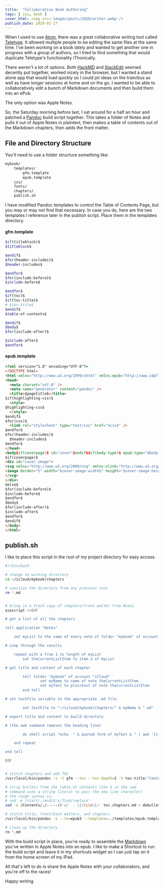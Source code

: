 ```yaml
---
title:  "Collaborative Book Authoring"
tags: [ ios, book ]
cover_html: <img src='images/posts/2020/writer.webp'/>
publish_date: 2020-02-27
---
```


When I used to use [Atom](https://atom.io), there was a great collaborative writing tool called [Teletype](https://teletype.atom.io/). It allowed multiple people to be editing the same files at the same time. I've been working on a book lately and wanted to get another one in progress with a group of authors, so I tried to find something that would duplicate Teletype's functionality iThonically.

There weren't a lot of options. Both [HackMD](http://hackmd.io) and [StackEdit](https://stackedit.io/) seemed decently put together, worked nicely in the browser, but I wanted a stand alone app that would load quickly so I could jot ideas on the train/bus as well as have longer sessions at home and on the go. I wanted to be able to collaboratively edit a bunch of Markdown documents and then build them into an ePub.

The only option was Apple Notes.

So, the Saturday morning before last, I sat around for a half an hour and patched a [Pandoc](https://pandoc.org) build script together. This takes a folder of Notes and pulls it out of Apple Notes in plaintext, then makes a table of contents out of the Markdown chapters, then adds the front matter.

## File and Directory Structure


You'll need to use a folder structure something like:

```bash
mybook/
    templates/
        gfm.template
        epub.template
    css/
    fonts/
    chapters/
    publish.sh
```

I have modified Pandoc templates to control the Table of Contents Page, but you may or may not find that necessary. In case you do, here are the two templates I reference later in the publish script. Place them in the templates directory.

#### gfm.template

```bash
$if(titleblock)$
$titleblock$

$endif$
$for(header-includes)$
$header-includes$

$endfor$
$for(include-before)$
$include-before$

$endfor$
$if(toc)$
$if(toc-title)$
# $toc-title$
$endif$
$table-of-contents$

$endif$
$body$
$for(include-after)$

$include-after$
$endfor$
```

#### epub.template

```html
<?xml version="1.0" encoding="UTF-8"?>
<!DOCTYPE html>
<html xmlns="http://www.w3.org/1999/xhtml" xmlns:epub="http://www.idpf.org/2007/ops"$if(lang)$ xml:lang="$lang$"$endif$>
<head>
  <meta charset="utf-8" />
  <meta name="generator" content="pandoc" />
  <title>$pagetitle$</title>
$if(highlighting-css)$
  <style>
$highlighting-css$
  </style>
$endif$
$for(css)$
  <link rel="stylesheet" type="text/css" href="$css$" />
$endfor$
$for(header-includes)$
  $header-includes$
$endfor$
</head>
<body$if(coverpage)$ id="cover"$endif$$if(body-type)$ epub:type="$body-type$"$endif$>
$if(coverpage)$
<div id="cover-image">
<svg xmlns="http://www.w3.org/2000/svg" xmlns:xlink="http://www.w3.org/1999/xlink" version="1.1" width="100%" height="100%" viewBox="0 0 $cover-image-width$ $cover-image-height$" preserveAspectRatio="xMidYMid meet">
<image border="5" width="$cover-image-width$" height="$cover-image-height$" xlink:href="../media/$cover-image$" />
</svg>
</div>
$else$
$for(include-before)$
$include-before$
$endfor$
$body$
$for(include-after)$
$include-after$
$endfor$
$endif$
</body>
</html>
```

## publish.sh

I like to place this script in the root of my project directory for easy access.


```bash
#!/bin/bash

# change to working directory
cd ~/icloud/mybook/chapters

# sanitize the directory from any previous runs
rm *.md


# bring in a fresh copy of chapters/front matter from Notes
osascript <<EOF

# get a list of all the chapters

tell application "Notes"

	set myList to the name of every note of folder "mybook" of account "iCloud"

# Loop through the results

	repeat with a from 1 to length of myList
		set theCurrentListItem to item a of myList

# get title and content of each chapter

		tell folder "mybook" of account "iCloud"
				set myName to name of note theCurrentListItem
				set myText to plaintext of note theCurrentListItem
		end tell

# set textFile variable to the appropriate .md file

		set textFile to "~/icloud/mybook/chapters/" & myName & ".md"

# export title and content to build directory

# (the awk command removes the heading line)

		do shell script "echo  " & quoted form of myText & " | awk '{if(NR>1)print}'  >  " & quoted form of textFile

	end repeat

end tell

EOF


# stitch chapters and add TOC
/usr/local/bin/pandoc -s -t gfm --toc --toc-depth=2 -V toc-title:"Contents" --template=../templates/gfm.template ?hapter* > toc.chapters.md

# strip bullets from the table of contents (the $ in the sed
# command uses a string literal to pass the new line character)
# the rough syntax is:
# sed -e /start/,/end/$'s/find/replace'
sed -e /Contents/,/-----/$'s/  - \[/\\\n\[/' toc.chapters.md > debulleted.toc.chapters.md

# stitch title, front/back matters, and chapters
/usr/local/bin/pandoc -s --to=epub3 --template=../templates/epub.template --epub-embed-font='../fonts/*.otf' title.txt front-matter.md debulleted.toc.chapters.md > ../mybook.epub

# clean up the directory
rm *.md
```


With the build script in place, you're ready to assemble the [Markdown](https://www.markdowntutorial.com/) you've written in Apple Notes into an epub. I like to make a Shortcut to run the build script and leave it in my shortcuts widget so I can just tap on it from the home screen of my iPad. 

All that's left to do is share the Apple Notes with your collaborators, and you're off to the races!

 Happy writing.